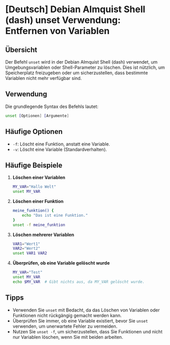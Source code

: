 # [Deutsch] Debian Almquist Shell (dash) unset Verwendung: Entfernen von Variablen

## Übersicht
Der Befehl `unset` wird in der Debian Almquist Shell (dash) verwendet, um Umgebungsvariablen oder Shell-Parameter zu löschen. Dies ist nützlich, um Speicherplatz freizugeben oder um sicherzustellen, dass bestimmte Variablen nicht mehr verfügbar sind.

## Verwendung
Die grundlegende Syntax des Befehls lautet:

```sh
unset [Optionen] [Argumente]
```

## Häufige Optionen
- `-f`: Löscht eine Funktion, anstatt eine Variable.
- `-v`: Löscht eine Variable (Standardverhalten).

## Häufige Beispiele

1. **Löschen einer Variablen**
   ```sh
   MY_VAR="Hallo Welt"
   unset MY_VAR
   ```

2. **Löschen einer Funktion**
   ```sh
   meine_funktion() {
       echo "Das ist eine Funktion."
   }
   unset -f meine_funktion
   ```

3. **Löschen mehrerer Variablen**
   ```sh
   VAR1="Wert1"
   VAR2="Wert2"
   unset VAR1 VAR2
   ```

4. **Überprüfen, ob eine Variable gelöscht wurde**
   ```sh
   MY_VAR="Test"
   unset MY_VAR
   echo $MY_VAR  # Gibt nichts aus, da MY_VAR gelöscht wurde.
   ```

## Tipps
- Verwenden Sie `unset` mit Bedacht, da das Löschen von Variablen oder Funktionen nicht rückgängig gemacht werden kann.
- Überprüfen Sie immer, ob eine Variable existiert, bevor Sie `unset` verwenden, um unerwartete Fehler zu vermeiden.
- Nutzen Sie `unset -f`, um sicherzustellen, dass Sie Funktionen und nicht nur Variablen löschen, wenn Sie mit beiden arbeiten.